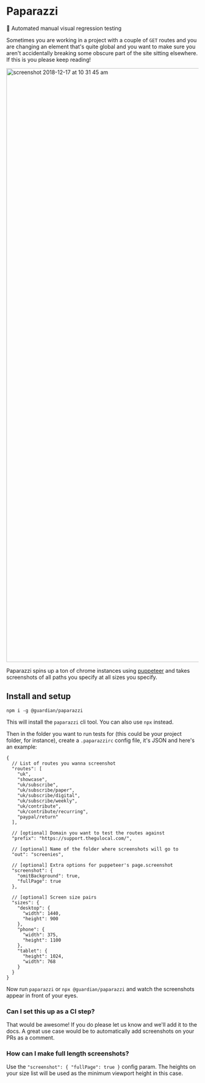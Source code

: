 # Paparazzi

📸 Automated manual visual regression testing

Sometimes you are working in a project with a couple of `GET` routes and you are changing an element that's quite global and you want to make sure you aren't accidentally breaking some obscure part of the site sitting elsewhere. If this is you please keep reading!

<img width="1552" alt="screenshot 2018-12-17 at 10 31 45 am" src="https://user-images.githubusercontent.com/11539094/50081816-4a789380-01e7-11e9-896e-b3d8174dd396.png">

Paparazzi spins up a ton of chrome instances using <a href="https://github.com/GoogleChrome/puppeteer">puppeteer</a> and takes screenshots of all paths you specify at all sizes you specify.

## Install and setup

```
npm i -g @guardian/paparazzi
```

This will install the `paparazzi` cli tool. You can also use `npx` instead.

Then in the folder you want to run tests for (this could be your project folder, for instance), create a `.paparazzirc` config file, it's JSON and here's an example:

```
{
  // List of routes you wanna screenshot
  "routes": [
    "uk",
    "showcase",
    "uk/subscribe",
    "uk/subscribe/paper",
    "uk/subscribe/digital",
    "uk/subscribe/weekly",
    "uk/contribute",
    "uk/contribute/recurring",
    "paypal/return"
  ],

  // [optional] Domain you want to test the routes against
  "prefix": "https://support.thegulocal.com/",

  // [optional] Name of the folder where screenshots will go to
  "out": "screenies",

  // [optional] Extra options for puppeteer's page.screenshot
  "screenshot": {
    "omitBackground": true,
    "fullPage": true
  },

  // [optional] Screen size pairs
  "sizes": {
    "desktop": {
      "width": 1440,
      "height": 900
    },
    "phone": {
      "width": 375,
      "height": 1100
    },
    "tablet": {
      "height": 1024,
      "width": 768
    }
  }
}
```

Now run `paparazzi` or `npx @guardian/paparazzi` and watch the screenshots appear in front of your eyes.

### Can I set this up as a CI step?

That would be awesome! If you do please let us know and we'll add it to the docs. A great use case would be to automatically add screenshots on your PRs as a comment.

### How can I make full length screenshots?

Use the `"screenshot": { "fullPage": true }` config param. The heights on your size list will be used as the minimum viewport height in this case.
